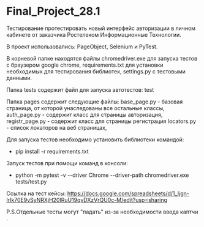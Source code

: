 # Final_Project_28.1
Тестирование протестировать новый интерфейс авторизации в личном кабинете от заказчика Ростелеком Информационные Технологии.

В проект использовались: PageObject, Selenium и PyTest.

В корневой папке находятся файлы chromedriver.exe для запуска тестов с браузером google chrome, requirements.txt для установки необходимых для тестирования библиотек, settings.py с тестовыми данными.

Папка tests содержит файл для запуска автотестов: test

Папка pages содержит следующие файлы: base_page.py - базовая страница, от которой унаследованы все остальные классы, auth_page.py - содержит класс для страницы авторизация, registr_page.py - содержит класс для страницы регистрация 
locators.py - список локаторов на веб страницах, 

Для запуска тестов необходимо установить библиотеки командой:
- pip install -r requirements.txt

Запуск тестов при помощи команд в консоли:

- python -m pytest -v --driver Chrome --driver-path chromedriver.exe tests/test.py

Ссылка на тест кейсы: https://docs.google.com/spreadsheets/d/1_Ijgn-lrIk70E9vSyNRXjH20IRuU19qvDXzVrQU0c-M/edit?usp=sharing

P.S.Отдельные тесты могут "падать" из-за необходимости ввода каптчи .
